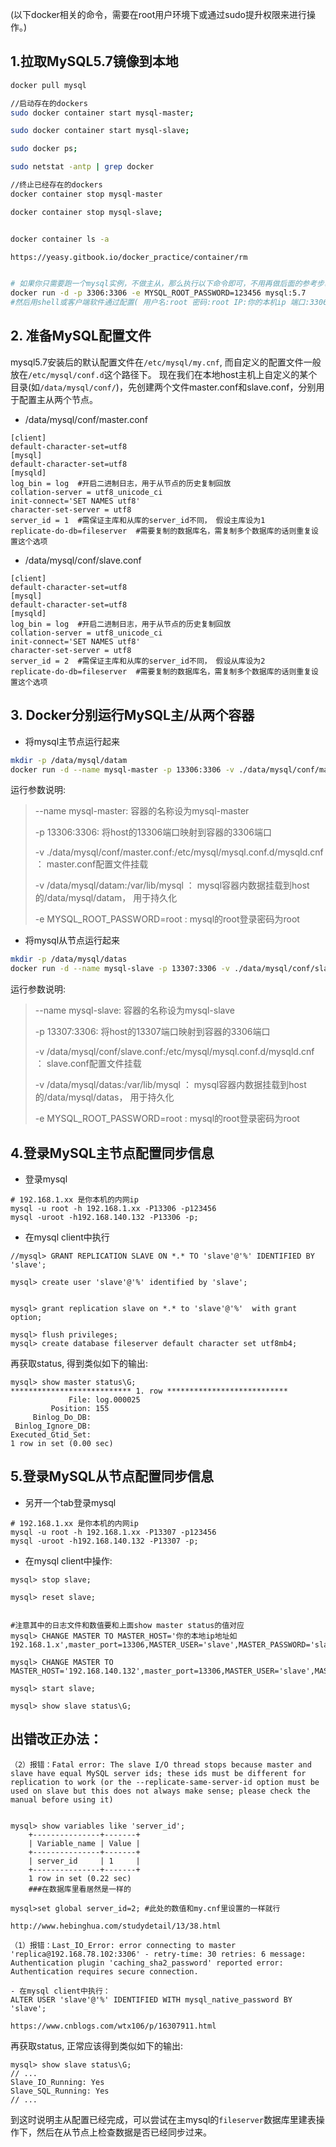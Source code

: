 (以下docker相关的命令，需要在root用户环境下或通过sudo提升权限来进行操作。)

## 1.拉取MySQL5.7镜像到本地

```bash
docker pull mysql

//启动存在的dockers
sudo docker container start mysql-master;

sudo docker container start mysql-slave;

sudo docker ps;

sudo netstat -antp | grep docker

//终止已经存在的dockers
docker container stop mysql-master

docker container stop mysql-slave;


docker container ls -a

https://yeasy.gitbook.io/docker_practice/container/rm


# 如果你只需要跑一个mysql实例，不做主从，那么执行以下命令即可，不用再做后面的参考步骤:
docker run -d -p 3306:3306 -e MYSQL_ROOT_PASSWORD=123456 mysql:5.7
#然后用shell或客户端软件通过配置( 用户名:root 密码:root IP:你的本机ip 端口:3306)来登录即可
```

## 2. 准备MySQL配置文件

mysql5.7安装后的默认配置文件在`/etc/mysql/my.cnf`, 而自定义的配置文件一般放在`/etc/mysql/conf.d`这个路径下。
现在我们在本地host主机上自定义的某个目录(如`/data/mysql/conf/`)，先创建两个文件master.conf和slave.conf，分别用于配置主从两个节点。
- /data/mysql/conf/master.conf
```
[client]
default-character-set=utf8
[mysql]
default-character-set=utf8
[mysqld]
log_bin = log  #开启二进制日志，用于从节点的历史复制回放
collation-server = utf8_unicode_ci
init-connect='SET NAMES utf8'
character-set-server = utf8
server_id = 1  #需保证主库和从库的server_id不同， 假设主库设为1
replicate-do-db=fileserver  #需要复制的数据库名，需复制多个数据库的话则重复设置这个选项
```
- /data/mysql/conf/slave.conf
```
[client]
default-character-set=utf8
[mysql]
default-character-set=utf8
[mysqld]
log_bin = log  #开启二进制日志，用于从节点的历史复制回放
collation-server = utf8_unicode_ci
init-connect='SET NAMES utf8'
character-set-server = utf8
server_id = 2  #需保证主库和从库的server_id不同， 假设从库设为2
replicate-do-db=fileserver  #需要复制的数据库名，需复制多个数据库的话则重复设置这个选项
```
## 3. Docker分别运行MySQL主/从两个容器

- 将mysql主节点运行起来
```bash
mkdir -p /data/mysql/datam
docker run -d --name mysql-master -p 13306:3306 -v ./data/mysql/conf/master.conf:/etc/mysql/mysql.conf.d/mysqld.cnf -v ./data/mysql/datam:/var/lib/mysql  -e MYSQL_ROOT_PASSWORD=root mysql
```
运行参数说明:
>--name mysql-master: 容器的名称设为mysql-master
>
>-p 13306:3306: 将host的13306端口映射到容器的3306端口
>
>-v ./data/mysql/conf/master.conf:/etc/mysql/mysql.conf.d/mysqld.cnf ： master.conf配置文件挂载
>
>-v /data/mysql/datam:/var/lib/mysql ： mysql容器内数据挂载到host的/data/mysql/datam， 用于持久化
>
>-e MYSQL_ROOT_PASSWORD=root : mysql的root登录密码为root

- 将mysql从节点运行起来
```bash
mkdir -p /data/mysql/datas
docker run -d --name mysql-slave -p 13307:3306 -v ./data/mysql/conf/slave.conf:/etc/mysql/mysql.conf.d/mysqld.cnf -v ./data/mysql/datas:/var/lib/mysql  -e MYSQL_ROOT_PASSWORD=root mysql
```
运行参数说明:
>--name mysql-slave: 容器的名称设为mysql-slave
>
>-p 13307:3306: 将host的13307端口映射到容器的3306端口
>
>-v /data/mysql/conf/slave.conf:/etc/mysql/mysql.conf.d/mysqld.cnf ： slave.conf配置文件挂载
>
>-v /data/mysql/datas:/var/lib/mysql ： mysql容器内数据挂载到host的/data/mysql/datas， 用于持久化
>
>-e MYSQL_ROOT_PASSWORD=root : mysql的root登录密码为root

## 4.登录MySQL主节点配置同步信息

- 登录mysql
```
# 192.168.1.xx 是你本机的内网ip
mysql -u root -h 192.168.1.xx -P13306 -p123456
mysql -uroot -h192.168.140.132 -P13306 -p;

```
- 在mysql client中执行

```
//mysql> GRANT REPLICATION SLAVE ON *.* TO 'slave'@'%' IDENTIFIED BY 'slave';

mysql> create user 'slave'@'%' identified by 'slave';


mysql> grant replication slave on *.* to 'slave'@'%'  with grant option;

mysql> flush privileges;
mysql> create database fileserver default character set utf8mb4;
```
再获取status, 得到类似如下的输出:
```
mysql> show master status\G;
*************************** 1. row ***************************
             File: log.000025
         Position: 155
     Binlog_Do_DB: 
 Binlog_Ignore_DB: 
Executed_Gtid_Set: 
1 row in set (0.00 sec)
```
## 5.登录MySQL从节点配置同步信息

- 另开一个tab登录mysql

```shell
# 192.168.1.xx 是你本机的内网ip
mysql -u root -h 192.168.1.xx -P13307 -p123456
mysql -uroot -h192.168.140.132 -P13307 -p;

```
- 在mysql client中操作:

```
mysql> stop slave;

mysql> reset slave;


#注意其中的日志文件和数值要和上面show master status的值对应
mysql> CHANGE MASTER TO MASTER_HOST='你的本地ip地址如192.168.1.x',master_port=13306,MASTER_USER='slave',MASTER_PASSWORD='slave',MASTER_LOG_FILE='log.000025',MASTER_LOG_POS=155;

mysql> CHANGE MASTER TO MASTER_HOST='192.168.140.132',master_port=13306,MASTER_USER='slave',MASTER_PASSWORD='slave',MASTER_LOG_FILE='binlog.000002',MASTER_LOG_POS=0;

mysql> start slave;

mysql> show slave status\G;

```
## 出错改正办法：


```
（2）报错：Fatal error: The slave I/O thread stops because master and slave have equal MySQL server ids; these ids must be different for replication to work (or the --replicate-same-server-id option must be used on slave but this does not always make sense; please check the manual before using it)


mysql> show variables like 'server_id';
    +---------------+-------+
    | Variable_name | Value |
    +---------------+-------+
    | server_id     | 1     |
    +---------------+-------+
    1 row in set (0.22 sec)
    ###在数据库里看居然是一样的

mysql>set global server_id=2; #此处的数值和my.cnf里设置的一样就行

http://www.hebinghua.com/studydetail/13/38.html

（1）报错：Last_IO_Error: error connecting to master 'replica@192.168.78.102:3306' - retry-time: 30 retries: 6 message: Authentication plugin 'caching_sha2_password' reported error: Authentication requires secure connection.

- 在mysql client中执行：
ALTER USER 'slave'@'%' IDENTIFIED WITH mysql_native_password BY 'slave';

https://www.cnblogs.com/wtx106/p/16307911.html

```


再获取status, 正常应该得到类似如下的输出:
```
mysql> show slave status\G;
// ...
Slave_IO_Running: Yes 
Slave_SQL_Running: Yes 
// ...
```
到这时说明主从配置已经完成，可以尝试在主mysql的`fileserver`数据库里建表操作下，然后在从节点上检查数据是否已经同步过来。
